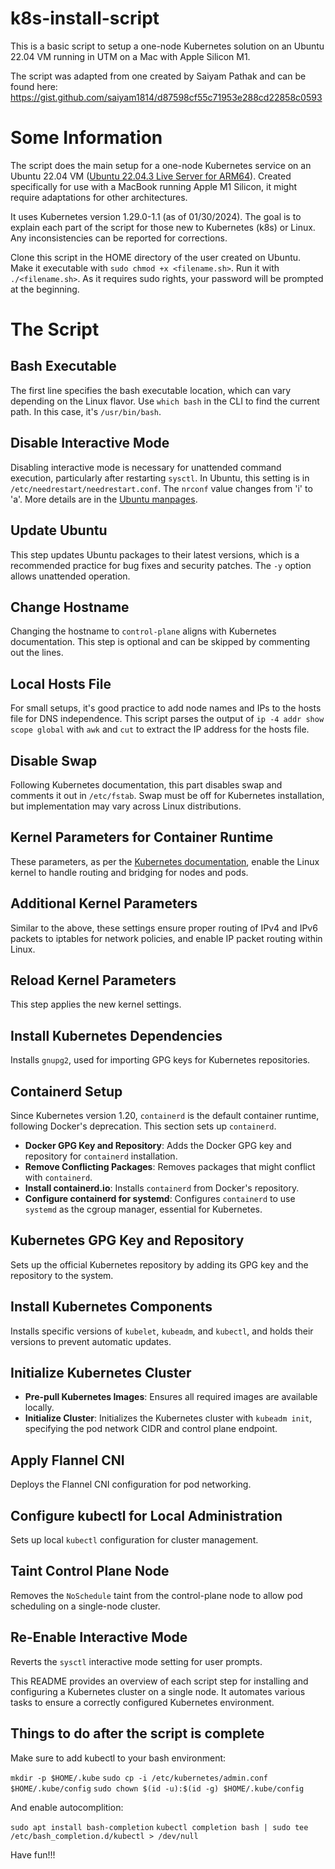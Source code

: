# k8s-install-script

This is a basic script to setup a one-node Kubernetes solution on an Ubuntu 22.04 VM running in UTM on a Mac with Apple Silicon M1.

The script was adapted from one created by Saiyam Pathak and can be found here: https://gist.github.com/saiyam1814/d87598cf55c71953e288cd22858c0593 

# Some Information

The script does the main setup for a one-node Kubernetes service on an Ubuntu 22.04 VM ([Ubuntu 22.04.3 Live Server for ARM64](https://cdimage.ubuntu.com/releases/22.04/release/ubuntu-22.04.3-live-server-arm64.iso)). Created specifically for use with a MacBook running Apple M1 Silicon, it might require adaptations for other architectures.

It uses Kubernetes version 1.29.0-1.1 (as of 01/30/2024). The goal is to explain each part of the script for those new to Kubernetes (k8s) or Linux. Any inconsistencies can be reported for corrections.

Clone this script in the HOME directory of the user created on Ubuntu. Make it executable with `sudo chmod +x <filename.sh>`. Run it with `./<filename.sh>`. As it requires sudo rights, your password will be prompted at the beginning.

# The Script

## Bash Executable
The first line specifies the bash executable location, which can vary depending on the Linux flavor. Use `which bash` in the CLI to find the current path. In this case, it's `/usr/bin/bash`.

## Disable Interactive Mode
Disabling interactive mode is necessary for unattended command execution, particularly after restarting `sysctl`. In Ubuntu, this setting is in `/etc/needrestart/needrestart.conf`. The `nrconf` value changes from 'i' to 'a'. More details are in the [Ubuntu manpages](https://manpages.ubuntu.com/manpages/jammy/man1/needrestart.1.html).

## Update Ubuntu
This step updates Ubuntu packages to their latest versions, which is a recommended practice for bug fixes and security patches. The `-y` option allows unattended operation.

## Change Hostname
Changing the hostname to `control-plane` aligns with Kubernetes documentation. This step is optional and can be skipped by commenting out the lines.

## Local Hosts File
For small setups, it's good practice to add node names and IPs to the hosts file for DNS independence. This script parses the output of `ip -4 addr show scope global` with `awk` and `cut` to extract the IP address for the hosts file.

## Disable Swap
Following Kubernetes documentation, this part disables swap and comments it out in `/etc/fstab`. Swap must be off for Kubernetes installation, but implementation may vary across Linux distributions.

## Kernel Parameters for Container Runtime
These parameters, as per the [Kubernetes documentation](https://kubernetes.io/docs/setup/production-environment/container-runtimes/), enable the Linux kernel to handle routing and bridging for nodes and pods.

## Additional Kernel Parameters
Similar to the above, these settings ensure proper routing of IPv4 and IPv6 packets to iptables for network policies, and enable IP packet routing within Linux.

## Reload Kernel Parameters
This step applies the new kernel settings.

## Install Kubernetes Dependencies
Installs `gnupg2`, used for importing GPG keys for Kubernetes repositories.

## Containerd Setup
Since Kubernetes version 1.20, `containerd` is the default container runtime, following Docker's deprecation. This section sets up `containerd`.

- **Docker GPG Key and Repository**: Adds the Docker GPG key and repository for `containerd` installation.
- **Remove Conflicting Packages**: Removes packages that might conflict with `containerd`.
- **Install containerd.io**: Installs `containerd` from Docker's repository.
- **Configure containerd for systemd**: Configures `containerd` to use `systemd` as the cgroup manager, essential for Kubernetes.

## Kubernetes GPG Key and Repository
Sets up the official Kubernetes repository by adding its GPG key and the repository to the system.

## Install Kubernetes Components
Installs specific versions of `kubelet`, `kubeadm`, and `kubectl`, and holds their versions to prevent automatic updates.

## Initialize Kubernetes Cluster
- **Pre-pull Kubernetes Images**: Ensures all required images are available locally.
- **Initialize Cluster**: Initializes the Kubernetes cluster with `kubeadm init`, specifying the pod network CIDR and control plane endpoint.

## Apply Flannel CNI
Deploys the Flannel CNI configuration for pod networking.

## Configure kubectl for Local Administration
Sets up local `kubectl` configuration for cluster management.

## Taint Control Plane Node
Removes the `NoSchedule` taint from the control-plane node to allow pod scheduling on a single-node cluster.

## Re-Enable Interactive Mode
Reverts the `sysctl` interactive mode setting for user prompts.

This README provides an overview of each script step for installing and configuring a Kubernetes cluster on a single node. It automates various tasks to ensure a correctly configured Kubernetes environment.


## Things to do after the script is complete

Make sure to add kubectl to your bash environment:

`mkdir -p $HOME/.kube`
`sudo cp -i /etc/kubernetes/admin.conf $HOME/.kube/config`
`sudo chown $(id -u):$(id -g) $HOME/.kube/config`

And enable autocomplition:

`sudo apt install bash-completion`
`kubectl completion bash | sudo tee /etc/bash_completion.d/kubectl > /dev/null`

Have fun!!! 